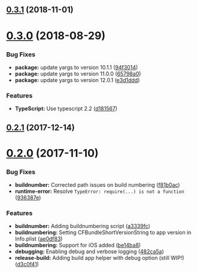 ## [0.3.1](https://github.com/toolisticon/nativescript-buildhelper/compare/v0.3.0...v0.3.1) (2018-11-01)



# [0.3.0](https://github.com/toolisticon/nativescript-buildhelper/compare/v0.2.1...v0.3.0) (2018-08-29)


### Bug Fixes

* **package:** update yargs to version 10.1.1 ([94f3014](https://github.com/toolisticon/nativescript-buildhelper/commit/94f3014))
* **package:** update yargs to version 11.0.0 ([65798a0](https://github.com/toolisticon/nativescript-buildhelper/commit/65798a0))
* **package:** update yargs to version 12.0.1 ([e3d1ddd](https://github.com/toolisticon/nativescript-buildhelper/commit/e3d1ddd))


### Features

* **TypeScript:** Use typescript 2.2 ([d181567](https://github.com/toolisticon/nativescript-buildhelper/commit/d181567))



## [0.2.1](https://github.com/toolisticon/nativescript-buildhelper/compare/v0.2.0...v0.2.1) (2017-12-14)



# [0.2.0](https://github.com/toolisticon/nativescript-buildhelper/compare/a3339fc...v0.2.0) (2017-11-10)


### Bug Fixes

* **buildnumber:** Corrected path issues on build numbering ([f81b0ac](https://github.com/toolisticon/nativescript-buildhelper/commit/f81b0ac))
* **runtime-error:** Resolve `TypeError: require(...) is not a function` ([936387e](https://github.com/toolisticon/nativescript-buildhelper/commit/936387e))


### Features

* **buildnumber:** Adding buildnumbering script ([a3339fc](https://github.com/toolisticon/nativescript-buildhelper/commit/a3339fc))
* **buildnumbering:** Setting CFBundleShortVersionString to app version in Info.plist ([ae0df83](https://github.com/toolisticon/nativescript-buildhelper/commit/ae0df83))
* **buildnumbering:** Support for iOS added ([be14ba8](https://github.com/toolisticon/nativescript-buildhelper/commit/be14ba8))
* **debugging:** Enabling debug and verbose logging ([482ca5a](https://github.com/toolisticon/nativescript-buildhelper/commit/482ca5a))
* **release-build:** Adding build app helper with debug option (still WIP!) ([d3c0f41](https://github.com/toolisticon/nativescript-buildhelper/commit/d3c0f41))



